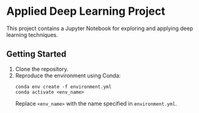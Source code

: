 # Applied Deep Learning Project

This project contains a Jupyter Notebook for exploring and applying deep learning techniques.

## Getting Started

1. Clone the repository.
2. Reproduce the environment using Conda:  
    ```
    conda env create -f environment.yml
    conda activate <env_name>
    ```
    Replace `<env_name>` with the name specified in `environment.yml`.